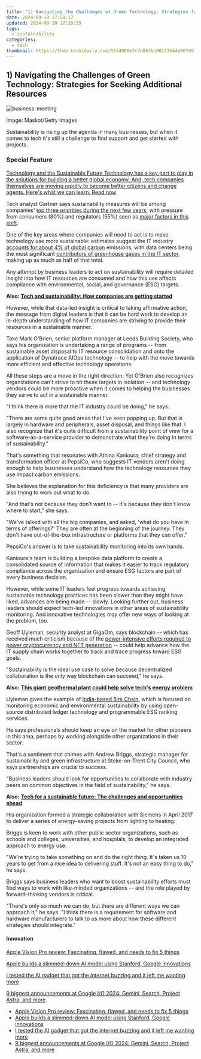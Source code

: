 ```yaml
---
title: "1) Navigating the Challenges of Green Technology: Strategies for Seeking Additional Resources"
date: 2024-09-19 17:58:17
updated: 2024-09-20 12:20:55
tags:
  - sustainability
categories:
  - tech
thumbnail: https://thmb.techidaily.com/56f4900e7c7d867bb901f7b64e907d973f9debc0b4d9e6ff3cf0e83ec62a7ce4.jpg
---
```


## 1) Navigating the Challenges of Green Technology: Strategies for Seeking Additional Resources

![business-meeting](https://www.zdnet.com/a/img/resize/fd08089ce17a8b3dd47dbbb1bd0e7c20c421bbf3/2023/02/28/029c52ae-35d4-4020-81ba-b0b6b4264a06/business-meeting.jpg?auto=webp&width=1280)

Image: Maskot/Getty Images

Sustainability is rising up the agenda in many businesses, but when it comes to tech it's still a challenge to find support and get started with projects.

### Special Feature

[Technology and the Sustainable Future Technology has a key part to play in the solutions for building a better global economy. And, tech companies themselves are moving rapidly to become better citizens and change agents. Here's what we can learn.  Read now](https://www.zdnet.com/topic/technology-and-the-sustainable-future/)

Tech analyst Gartner says sustainability measures will be among companies' [top three priorities during the next few years](https://www.zdnet.com/article/metaverse-ai-and-super-apps-watch-out-for-these-top-tech-trends-in-2023/), with pressure from consumers (80%) and regulators (55%) seen as [major factors in this shift](https://www.zdnet.com/article/sustainability-initiatives-wont-just-save-the-planet-theyll-save-your-company-too/). 

One of the key areas where companies will need to act is to make technology use more sustainable: estimates suggest the IT industry [accounts for about 4% of global carbon](https://www.bbc.com/future/article/20200305-why-your-internet-habits-are-not-as-clean-as-you-think) emissions, with data centers being the most significant [contributors of greenhouse gases in the IT sector](https://www.statista.com/statistics/1255404/global-ict-products-relative-carbon-footprint-forecast-by-products/), making up as much as half of that total. 

Any attempt by business leaders to act on sustainability will require detailed insight into how IT resources are consumed and how this use affects compliance with environmental, social, and governance (ESG) targets. 

**Also: [Tech and sustainability: How companies are getting started](https://www.zdnet.com/home-and-office/sustainability/tech-and-sustainability-how-companies-are-getting-started/)**

However, while that data-led insight is critical to taking affirmative action, the message from digital leaders is that it can be hard work to develop an in-depth understanding of how IT companies are striving to provide their resources in a sustainable manner. 

Take Mark O'Brien, senior platform manager at Leeds Building Society, who says his organization is undertaking a range of programs -- from sustainable asset disposal to IT resource consolidation and onto the application of Dynatrace AIOps technology -- to help with the move towards more efficient and effective technology operations.

All these steps are a move in the right direction. Yet O'Brien also recognizes organizations can't strive to hit these targets in isolation -- and technology vendors could be more proactive when it comes to helping the businesses they serve to act in a sustainable manner. 

"I think there is more that the IT industry could be doing," he says. 

"There are some quite good areas that I've seen popping up. But that is largely in hardware and peripherals, asset disposal, and things like that. I also recognize that it's quite difficult from a sustainability point of view for a software-as-a-service provider to demonstrate what they're doing in terms of sustainability."

That's something that resonates with Athina Kanioura, chief strategy and transformation officer at PepsiCo, who suggests IT vendors aren't doing enough to help businesses understand how the technology resources they use impact carbon emissions. 

She believes the explanation for this deficiency is that many providers are also trying to work out what to do.

"And that's not because they don't want to -- it's because they don't know where to start," she says. 

"We've talked with all the big companies, and asked, 'what do you have in terms of offerings?' They are often at the beginning of the journey. They don't have out-of-the-box infrastructure or platforms that they can offer." 

PepsiCo's answer is to take sustainability monitoring into its own hands.

Kanioura's team is building a bespoke data platform to create a consolidated source of information that makes it easier to track regulatory compliance across the organization and ensure ESG factors are part of every business decision.

However, while some IT leaders feel progress towards achieving sustainable technology practices has been slower than they might have liked, advances are being made -- slowly. Looking further out, business leaders should expect tech-led innovations in other areas of sustainability monitoring. And innovative technologies may offer new ways of looking at the problem, too.

Geoff Uyleman, security analyst at GigaOm, says blockchain -- which has received much criticism because of the [power-intensive efforts required to power cryptocurrency and NFT generation](https://www.zdnet.com/finance/cryptocurrency-should-bitcoin-mining-be-curbed-in-europe-swedish-authorities-say-yes/) \-- could help advance how the IT supply chain works together to track and trace progress toward ESG goals.

"Sustainability is the ideal use case to solve because decentralized collaboration is the only way blockchain can succeed," he says.

**Also:** [**This giant geothermal plant could help solve tech's energy problem**](https://www.zdnet.com/article/this-giant-geothermal-plant-is-surrounded-by-lava-it-could-help-solve-techs-energy-problem/)

Uyleman gives the example of [India-based 5ire Chain](https://www.5ire.org/about-5ire), which is focused on monitoring economic and environmental sustainability by using open-source distributed ledger technology and programmable ESG ranking services. 

He says professionals should keep an eye on the market for other pioneers in this area, perhaps by working alongside other organizations in their sector.

That's a sentiment that chimes with Andrew Briggs, strategic manager for sustainability and green infrastructure at Stoke-on-Trent City Council, who says partnerships are crucial to success.

"Business leaders should look for opportunities to collaborate with industry peers on common objectives in the field of sustainability," he says. 

**Also:** [**Tech for a sustainable future: The challenges and opportunities ahead**](https://www.zdnet.com/home-and-office/sustainability/tech-for-a-sustainable-future-the-challenges-and-opportunities-ahead/)

His organization formed a strategic collaboration with Siemens in April 2017 to deliver a series of energy-saving projects from lighting to heating.

Briggs is keen to work with other public sector organizations, such as schools and colleges, universities, and hospitals, to develop an integrated approach to energy use. 

"We're trying to take something on and do the right thing. It's taken us 10 years to get from a nice idea to delivering stuff. It's not an easy thing to do," he says.

Briggs says business leaders who want to boost sustainability efforts must find ways to work with like-minded organizations -- and the role played by forward-thinking vendors is critical.

"There's only so much we can do, but there are different ways we can approach it," he says. "I think there is a requirement for software and hardware manufacturers to talk to us more about how these different strategies should integrate."

#### Innovation

[Apple Vision Pro review: Fascinating, flawed, and needs to fix 5 things](https://www.zdnet.com/article/apple-vision-pro-review/ "Apple Vision Pro review: Fascinating, flawed, and needs to fix 5 things")

[Apple builds a slimmed-down AI model using Stanford, Google innovations](https://www.zdnet.com/article/apple-builds-a-slimmed-down-ai-model-using-stanford-google-innovations/ "Apple builds a slimmed-down AI model using Stanford, Google innovations")

[I tested the AI gadget that got the internet buzzing and it left me wanting more](https://www.zdnet.com/article/i-tested-the-ai-gadget-that-got-the-internet-buzzing-and-it-left-me-wanting-more/ "I tested the AI gadget that got the internet buzzing and it left me wanting more")

[9 biggest announcements at Google I/O 2024: Gemini, Search, Project Astra, and more](https://www.zdnet.com/article/is-openai-sweating-9-google-features-announced-for-gemini-search-android-and-more/ "9 biggest announcements at Google I/O 2024: Gemini, Search, Project Astra, and more")

* [Apple Vision Pro review: Fascinating, flawed, and needs to fix 5 things](https://www.zdnet.com/article/apple-vision-pro-review/ "Apple Vision Pro review: Fascinating, flawed, and needs to fix 5 things")
* [Apple builds a slimmed-down AI model using Stanford, Google innovations](https://www.zdnet.com/article/apple-builds-a-slimmed-down-ai-model-using-stanford-google-innovations/ "Apple builds a slimmed-down AI model using Stanford, Google innovations")
* [I tested the AI gadget that got the internet buzzing and it left me wanting more](https://www.zdnet.com/article/i-tested-the-ai-gadget-that-got-the-internet-buzzing-and-it-left-me-wanting-more/ "I tested the AI gadget that got the internet buzzing and it left me wanting more")
* [9 biggest announcements at Google I/O 2024: Gemini, Search, Project Astra, and more](https://www.zdnet.com/article/is-openai-sweating-9-google-features-announced-for-gemini-search-android-and-more/ "9 biggest announcements at Google I/O 2024: Gemini, Search, Project Astra, and more")

<ins class="adsbygoogle"
     style="display:block"
     data-ad-format="autorelaxed"
     data-ad-client="ca-pub-7571918770474297"
     data-ad-slot="1223367746"></ins>



<ins class="adsbygoogle"
     style="display:block"
     data-ad-client="ca-pub-7571918770474297"
     data-ad-slot="8358498916"
     data-ad-format="auto"
     data-full-width-responsive="true"></ins>
